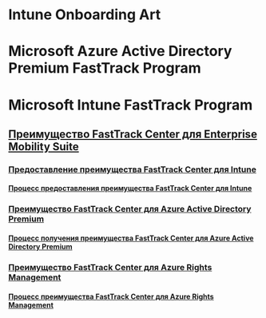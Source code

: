 # Intune Onboarding Art
# Microsoft Azure Active Directory Premium FastTrack Program
# Microsoft Intune FastTrack Program
## [Преимущество FastTrack Center для Enterprise Mobility Suite](FastTrack_Center_Benefit_for_Enterprise_Mobility_Suite.md)
### [Предоставление преимущества FastTrack Center для Intune](FastTrack_Center_Benefit_for_Intune.md)
#### [Процесс предоставления преимущества FastTrack Center для Intune](FastTrack_Center_Benefit_Process_for_Intune.md)
### [Преимущество FastTrack Center для Azure Active Directory Premium](FastTrack_Center_Benefit_for_Azure_Active_Directory_Premium.md)
#### [Процесс получения преимущества FastTrack Center для Azure Active Directory Premium ](FastTrack_Center_Benefit_Process_for_Azure_Active_Directory_Premium_.md)
### [Преимущество FastTrack Center для Azure Rights Management](FastTrack_Center_Benefit_for_Azure_Rights_Management.md)
#### [Процесс преимущества FastTrack Center для Azure Rights Management](FastTrack_Center_Benefit_Process_for_Azure_Rights_Management.md)
